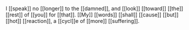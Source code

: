 I [[speak]] no [[longer]] to the [[damned]], and [[look]] [[toward]] [[the]] [[rest]] of [[you]] for [[that]]. [[My]] [[words]] [[shall]] [[cause]] [[but]] [[hot]] [[reaction]], a [[cycl]]e of [[more]] [[suffering]].